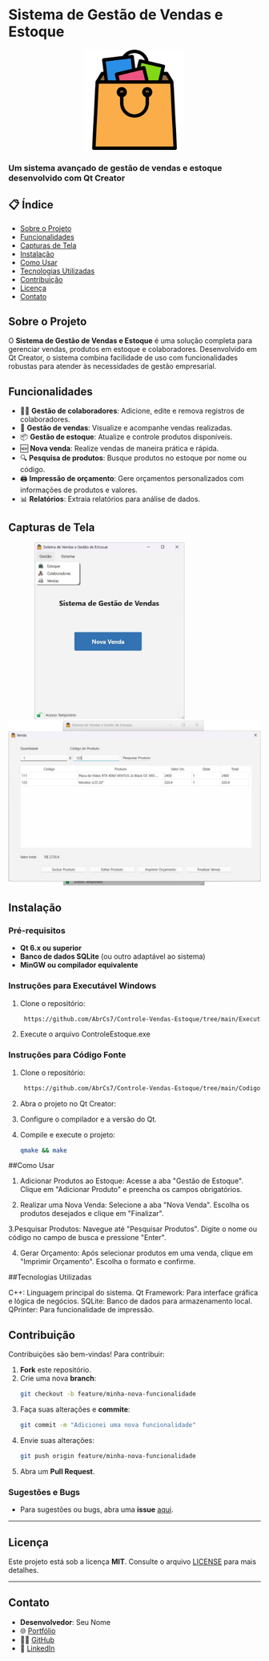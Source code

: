 # Sistema de Gestão de Vendas e Estoque

<p align="center">
  <img src="https://raw.githubusercontent.com/AbrCs7/Controle-Vendas-Estoque/refs/heads/main/CodigoFonte/img/bolsa-de-compras.png" alt="Logo do Sistema de Gestão" width="200"/>
</p>

### Um sistema avançado de gestão de vendas e estoque desenvolvido com Qt Creator

## 📋 Índice

- [Sobre o Projeto](#sobre-o-projeto)
- [Funcionalidades](#funcionalidades)
- [Capturas de Tela](#capturas-de-tela)
- [Instalação](#instalação)
- [Como Usar](#como-usar)
- [Tecnologias Utilizadas](#tecnologias-utilizadas)
- [Contribuição](#contribuição)
- [Licença](#licença)
- [Contato](#contato)

## Sobre o Projeto

O **Sistema de Gestão de Vendas e Estoque** é uma solução completa para gerenciar vendas, produtos em estoque e colaboradores. Desenvolvido em Qt Creator, o sistema combina facilidade de uso com funcionalidades robustas para atender às necessidades de gestão empresarial.

## Funcionalidades

- 👨‍💼 **Gestão de colaboradores**: Adicione, edite e remova registros de colaboradores.
- 🛒 **Gestão de vendas**: Visualize e acompanhe vendas realizadas.
- 📦 **Gestão de estoque**: Atualize e controle produtos disponíveis.
- 🆕 **Nova venda**: Realize vendas de maneira prática e rápida.
- 🔍 **Pesquisa de produtos**: Busque produtos no estoque por nome ou código.
- 🖨️ **Impressão de orçamento**: Gere orçamentos personalizados com informações de produtos e valores.
- 📊 **Relatórios**: Extraia relatórios para análise de dados.

## Capturas de Tela

<p align="center">
  <img src="https://raw.githubusercontent.com/AbrCs7/Controle-Vendas-Estoque/refs/heads/main/CodigoFonte/Imagem1.png" alt="Screenshot 1" width="300" style="margin-right: 100px;"/>
  <img src="https://raw.githubusercontent.com/AbrCs7/Controle-Vendas-Estoque/refs/heads/main/CodigoFonte/Imagem2.png" alt="Screenshot 2" width="540"/>
</p>

## Instalação

### Pré-requisitos

- **Qt 6.x ou superior**
- **Banco de dados SQLite** (ou outro adaptável ao sistema)
- **MinGW ou compilador equivalente**

### Instruções para Executável Windows

1. Clone o repositório:
   ```bash
    https://github.com/AbrCs7/Controle-Vendas-Estoque/tree/main/ExecutavelWindows
2. Execute o arquivo ControleEstoque.exe

### Instruções para Código Fonte

1. Clone o repositório:
   ```bash
    https://github.com/AbrCs7/Controle-Vendas-Estoque/tree/main/CodigoFonte
2. Abra o projeto no Qt Creator:

3. Configure o compilador e a versão do Qt.
4. Compile e execute o projeto:
   ```bash
   qmake && make

##Como Usar

1. Adicionar Produtos ao Estoque:
        Acesse a aba "Gestão de Estoque".
        Clique em "Adicionar Produto" e preencha os campos obrigatórios.

2. Realizar uma Nova Venda:
        Selecione a aba "Nova Venda".
        Escolha os produtos desejados e clique em "Finalizar".

3.Pesquisar Produtos:
        Navegue até "Pesquisar Produtos".
        Digite o nome ou código no campo de busca e pressione "Enter".

4. Gerar Orçamento:
        Após selecionar produtos em uma venda, clique em "Imprimir Orçamento".
        Escolha o formato e confirme.

##Tecnologias Utilizadas

  C++: Linguagem principal do sistema.
  Qt Framework: Para interface gráfica e lógica de negócios.
  SQLite: Banco de dados para armazenamento local.
  QPrinter: Para funcionalidade de impressão.


## Contribuição

Contribuições são bem-vindas! Para contribuir:

1. **Fork** este repositório.
2. Crie uma nova **branch**:
    ```bash
    git checkout -b feature/minha-nova-funcionalidade
    ```
3. Faça suas alterações e **commite**:
    ```bash
    git commit -m "Adicionei uma nova funcionalidade"
    ```
4. Envie suas alterações:
    ```bash
    git push origin feature/minha-nova-funcionalidade
    ```
5. Abra um **Pull Request**.

### Sugestões e Bugs
- Para sugestões ou bugs, abra uma **issue** [aqui](https://github.com/AbrCs7/Controle-Vendas-Estoque/issues).

---

## Licença

Este projeto está sob a licença **MIT**. Consulte o arquivo [LICENSE](./LICENSE) para mais detalhes.

---

## Contato

- **Desenvolvedor**: Seu Nome
- 🌐 [Portfólio](https://seuportifolio.com/)
- 👨‍💻 [GitHub](https://github.com/SeuUsuario)
- 💼 [LinkedIn](https://www.linkedin.com/in/seulinkedin/)
